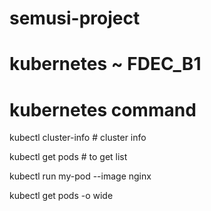 # semusi-project

# kubernetes ~ FDEC_B1 

# kubernetes command 

kubectl cluster-info # cluster info

kubectl get pods # to get list 

kubectl run my-pod --image nginx 

kubectl get pods -o wide 

